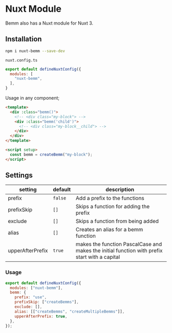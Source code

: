 # Nuxt Module

Bemm also has a Nuxt module for Nuxt 3.

## Installation

```bash
npm i nuxt-bemm --save-dev
```

`nuxt.config.ts`

```js
export default defineNuxtConfig({
  modules: [
    "nuxt-bemm",
  ],
}
```

Usage in any component;

```html
<template>
  <div :class="bemm()">
    <!-- <div class="my-block"> -->
    <div :class="bemm('child')">
      <!-- <div class="my-block__child"> -->
    </div>
  </div>
</template>

<script setup>
  const bemm = createBemm("my-block");
</script>
```

## Settings

| setting          | default | description                                                                                   |
| ---------------- | ------- | --------------------------------------------------------------------------------------------- |
| prefix           | `false` | Add a prefix to the functions                                                                 |
| prefixSkip       | `[]`    | Skips a function for adding the prefix                                                        |
| exclude          | `[]`    | Skips a function from being added                                                             |
| alias            | `[]`    | Creates an alias for a bemm function                                                          |
| upperAfterPrefix | `true`  | makes the function PascalCase and makes the initial function with prefix start with a capital |

### Usage

```js
export default defineNuxtConfig({
  modules: ["nuxt-bemm"],
  bemm: {
    prefix: "use",
    prefixSkip: ["createBemms"],
    exclude: [],
    alias: [["createBemms", "createMultipleBemms"]],
    upperAfterPrefix: true,
  },
});
```
